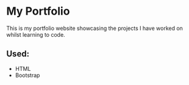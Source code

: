 # My Portfolio

This is my portfolio website showcasing the projects I have worked on whilst learning to code. 

## Used: 
- HTML
- Bootstrap
